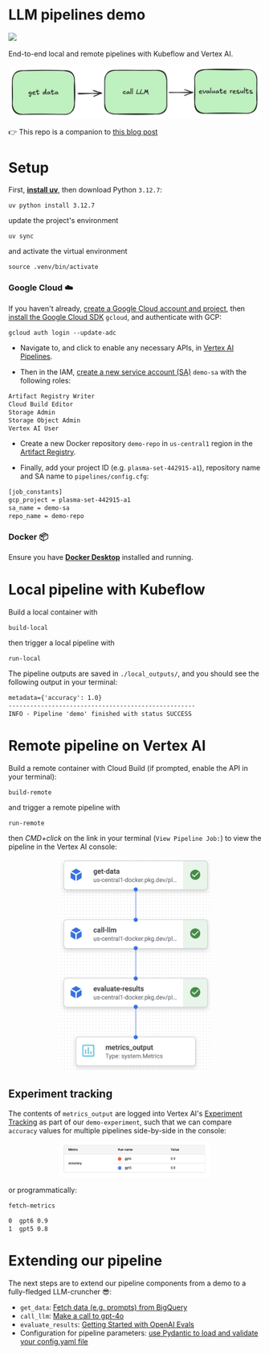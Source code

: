 # LLM pipelines demo
<img src="https://img.shields.io/badge/Python-FFD43B?style=for-the-badge&logo=python&logoColor=blue">

End-to-end local and remote pipelines with Kubeflow and Vertex AI.
<p align="center">
<img src="docs/imgs/demo.png" width=500>
</p>

👉 This repo is a companion to [this blog post](https://medium.com/@lukicov/ml-pipelines-in-the-age-of-llms-from-local-containers-to-cloud-experiments-1b688dcebee5)

# Setup

First, [**install uv**](https://docs.astral.sh/uv/getting-started/installation/), then download Python `3.12.7`:
```shell
uv python install 3.12.7
```
update the project's environment
```shell
uv sync
```
and activate the virtual environment
```shell
source .venv/bin/activate
```

### Google Cloud ☁️
If you haven't already, [create a Google Cloud account and project](https://console.cloud.google.com/getting-started),
then [install the Google Cloud SDK](https://cloud.google.com/sdk/docs/install) `gcloud`, and authenticate with GCP:
```shell
gcloud auth login --update-adc
```

- Navigate to, and click to enable any necessary APIs, in [Vertex AI Pipelines](https://console.cloud.google.com/vertex-ai/pipelines).

- Then in the IAM, [create a new service account (SA)](https://console.cloud.google.com/iam-admin/serviceaccounts) `demo-sa` with the following roles:
```
Artifact Registry Writer
Cloud Build Editor
Storage Admin
Storage Object Admin
Vertex AI User
````

- Create a new Docker repository `demo-repo` in `us-central1` region in the [Artifact Registry](https://console.cloud.google.com/artifacts).

- Finally,  add your project ID (e.g. `plasma-set-442915-a1`), repository name and SA name to `pipelines/config.cfg`:
```
[job_constants]
gcp_project = plasma-set-442915-a1
sa_name = demo-sa
repo_name = demo-repo
```

### Docker 📦
Ensure you have [**Docker Desktop**](https://www.docker.com/products/docker-desktop/) installed and running.


# Local pipeline with Kubeflow
Build a local container with
```shell
build-local
```
then trigger a local pipeline with
```shell
run-local
```

The pipeline outputs are saved in `./local_outputs/`, and you should see the following output in your terminal:
```shell
metadata={'accuracy': 1.0}
----------------------------------------------------
INFO - Pipeline 'demo' finished with status SUCCESS
```

# Remote pipeline on Vertex AI
Build a remote container with Cloud Build (if prompted, enable the API in your terminal):
```shell
build-remote
```
and trigger a remote pipeline with
```shell
run-remote
```
then *CMD+click* on the link in your terminal (`View Pipeline Job:`) to view the pipeline in the Vertex AI console:

<p align="center">
<img src="docs/imgs/pipeline.png" width=300>
</p>


## Experiment tracking
The contents of `metrics_output` are logged into Vertex AI's [Experiment Tracking](https://console.cloud.google.com/vertex-ai/experiments) as part of our `demo-experiment`, such that we can compare `accuracy` values for multiple pipelines side-by-side in the console:

<p align="center">
<img src="docs/imgs/metrics.png" width=300>
</p>

or programmatically:
```shell
fetch-metrics
```
```shell
0  gpt6 0.9
1  gpt5 0.8
```

# Extending our pipeline
The next steps are to extend our pipeline components from a demo to a fully-fledged LLM-cruncher 😎:
- `get_data`: [Fetch data (e.g. prompts) from BigQuery](https://cloud.google.com/python/docs/reference/bigquery/latest)
- `call_llm`: [Make a call to gpt-4o](https://platform.openai.com/docs/guides/text-generation)
- `evaluate_results`: [Getting Started with OpenAI Evals](https://cookbook.openai.com/examples/evaluation/getting_started_with_openai_evals)
- Configuration for pipeline parameters: [use Pydantic to load and validate your config.yaml file](https://docs.pydantic.dev/latest/api/pydantic_settings/#pydantic_settings.YamlConfigSettingsSource)
